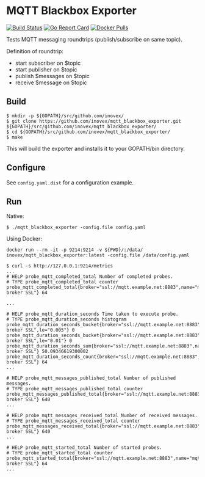 # MQTT Blackbox Exporter 

[![Build Status](https://travis-ci.org/inovex/mqtt_blackbox_exporter.png?branch=master)](https://travis-ci.org/inovex/mqtt_blackbox_exporter)
[![Go Report Card](https://goreportcard.com/badge/github.com/inovex/mqtt_blackbox_exporter)](https://goreportcard.com/report/github.com/inovex/mqtt_blackbox_exporter)
[![Docker Pulls](https://img.shields.io/docker/pulls/inovex/mqtt_blackbox_exporter.svg?maxAge=604800)](https://hub.docker.com/r/inovex/mqtt_blackbox_exporter/)

Tests MQTT messaging roundtrips (publish/subscribe on same topic).

Definition of roundtrip:

- start subscriber on $topic
- start publisher on $topic
- publish $messages on $topic
- receive $message on $topic

## Build

```
$ mkdir -p ${GOPATH}/src/github.com/inovex/
$ git clone https://github.com/inovex/mqtt_blackbox_exporter.git ${GOPATH}/src/github.com/inovex/mqtt_blackbox_exporter/
$ cd ${GOPATH}/src/github.com/inovex/mqtt_blackbox_exporter/
$ make
```

This will build the exporter and installs it to your GOPATH/bin directory.

## Configure

See ``config.yaml.dist`` for a configuration example.

## Run

Native:

```
$ ./mqtt_blackbox_exporter -config.file config.yaml
```

Using Docker:

```
docker run --rm -it -p 9214:9214 -v ${PWD}/:/data/ inovex/mqtt_blackbox_exporter:latest -config.file /data/config.yaml
```

```
$ curl -s http://127.0.0.1:9214/metrics
...
# HELP probe_mqtt_completed_total Number of completed probes.
# TYPE probe_mqtt_completed_total counter
probe_mqtt_completed_total{broker="ssl://mqtt.example.net:8883",name="mqtt broker SSL"} 64

...

# HELP probe_mqtt_duration_seconds Time taken to execute probe.
# TYPE probe_mqtt_duration_seconds histogram
probe_mqtt_duration_seconds_bucket{broker="ssl://mqtt.example.net:8883",name="mqtt broker SSL",le="0.005"} 0
probe_mqtt_duration_seconds_bucket{broker="ssl://mqtt.example.net:8883",name="mqtt broker SSL",le="0.01"} 0
probe_mqtt_duration_seconds_sum{broker="ssl://mqtt.example.net:8883",name="mqtt broker SSL"} 50.09346619300002
probe_mqtt_duration_seconds_count{broker="ssl://mqtt.example.net:8883",name="mqtt broker SSL"} 64
...

# HELP probe_mqtt_messages_published_total Number of published messages.
# TYPE probe_mqtt_messages_published_total counter
probe_mqtt_messages_published_total{broker="ssl://mqtt.example.net:8883",name="mqtt broker SSL"} 640
...

# HELP probe_mqtt_messages_received_total Number of received messages.
# TYPE probe_mqtt_messages_received_total counter
probe_mqtt_messages_received_total{broker="ssl://mqtt.example.net:8883",name="mqtt broker SSL"} 640
...

# HELP probe_mqtt_started_total Number of started probes.
# TYPE probe_mqtt_started_total counter
probe_mqtt_started_total{broker="ssl://mqtt.example.net:8883",name="mqtt broker SSL"} 64
...
```
